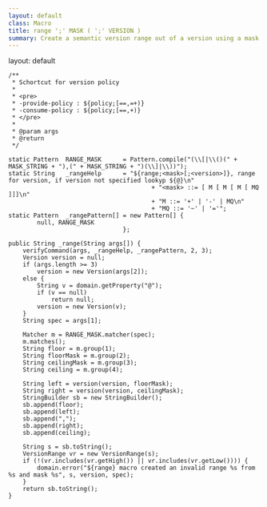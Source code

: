 ```yaml
---
layout: default
class: Macro
title: range ';' MASK ( ';' VERSION )
summary: Create a semantic version range out of a version using a mask to control the bump
---
```

layout: default
 

	/**
	 * Schortcut for version policy
	 * 
	 * <pre>
	 * -provide-policy : ${policy;[==,=+)}
	 * -consume-policy : ${policy;[==,+)}
	 * </pre>
	 * 
	 * @param args
	 * @return
	 */

	static Pattern	RANGE_MASK		= Pattern.compile("(\\[|\\()(" + MASK_STRING + "),(" + MASK_STRING + ")(\\]|\\))");
	static String	_rangeHelp		= "${range;<mask>[;<version>]}, range for version, if version not specified lookyp ${@}\n"
											+ "<mask> ::= [ M [ M [ M [ MQ ]]]\n"
											+ "M ::= '+' | '-' | MQ\n"
											+ "MQ ::= '~' | '='";
	static Pattern	_rangePattern[]	= new Pattern[] {
			null, RANGE_MASK
									};

	public String _range(String args[]) {
		verifyCommand(args, _rangeHelp, _rangePattern, 2, 3);
		Version version = null;
		if (args.length >= 3)
			version = new Version(args[2]);
		else {
			String v = domain.getProperty("@");
			if (v == null)
				return null;
			version = new Version(v);
		}
		String spec = args[1];

		Matcher m = RANGE_MASK.matcher(spec);
		m.matches();
		String floor = m.group(1);
		String floorMask = m.group(2);
		String ceilingMask = m.group(3);
		String ceiling = m.group(4);

		String left = version(version, floorMask);
		String right = version(version, ceilingMask);
		StringBuilder sb = new StringBuilder();
		sb.append(floor);
		sb.append(left);
		sb.append(",");
		sb.append(right);
		sb.append(ceiling);

		String s = sb.toString();
		VersionRange vr = new VersionRange(s);
		if (!(vr.includes(vr.getHigh()) || vr.includes(vr.getLow()))) {
			domain.error("${range} macro created an invalid range %s from %s and mask %s", s, version, spec);
		}
		return sb.toString();
	}

